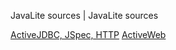 JavaLite sources  | JavaLite sources

<a class="btn btn-primary btn-large" href="https://github.com/javalite/activejdbc">ActiveJDBC, JSpec, HTTP</a>
<a class="btn btn-primary btn-large" href="https://github.com/javalite/activeweb">ActiveWeb</a>